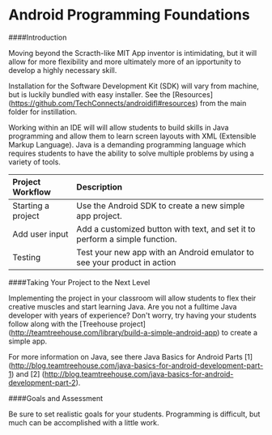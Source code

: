 Android Programming Foundations
===============

####Introduction 

Moving beyond the Scracth-like MIT App inventor is intimidating, but it will allow for more flexibility and more ultimately more of an ipportunity to develop a highly necessary skill. 

Installation for the Software Development Kit (SDK) will vary from machine, but is luckily bundled with easy installer.  See the [Resources] (https://github.com/TechConnects/androidifl#resources) from the main folder for instillation.  

Working within an IDE will will allow students to build skills in Java programming and allow them to learn screen layouts with XML (Extensible Markup Language).  Java is a demanding programming language which requires students to have the ability to solve multiple problems by using a variety of tools.  


|**Project Workflow**| Description |
|:-------------------|:------------|
|Starting a project | Use the Android SDK to create a new simple app project. |
|Add user input | Add a customized button with text, and set it to perform a simple function. |  
| Testing | Test your new app with an Android emulator to see your product in action | 

####Taking Your Project to the Next Level

Implementing the project in your classroom will allow students to flex their creative muscles and start learning Java.  Are you not a fulltime Java developer with years of experience?  Don't worry, try having your students follow along with the [Treehouse project] (http://teamtreehouse.com/library/build-a-simple-android-app) to create a simple app.  

For more information on Java, see there Java Basics for Android Parts [1] (http://blog.teamtreehouse.com/java-basics-for-android-development-part-1) and [2] (http://blog.teamtreehouse.com/java-basics-for-android-development-part-2).

####Goals and Assessment

Be sure to set realistic goals for your students.  Programming is difficult, but much can be accomplished with a little work.  
